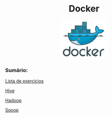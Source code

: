 <h1 align="center"> Docker </h1>

<p align="center">
  <img alt="logo do docker" src="../../public/docker-logo.png" width="30%">
</p>

<div align="left">
<h3>Sumário:</h3>

[Lista de exercícios](https://github.com/fernandadiasm/study/tree/main/docker/Exercicios)

[Hive](https://github.com/fernandadiasm/study/tree/main/big-data/docker/1.hive)

[Hadoop](https://github.com/fernandadiasm/study/tree/main/big-data/docker/1.hive)

[Sqoop](https://github.com/fernandadiasm/study/tree/main/big-data/docker/1.hive)



